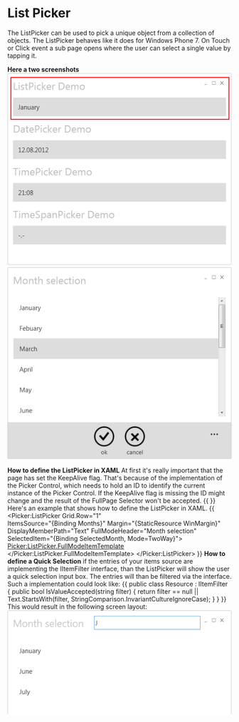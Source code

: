 # List Picker
The ListPicker can be used to pick a unique object from a collection of objects. The ListPicker behaves like it does for Windows Phone 7.
On Touch or Click event a sub page opens where the user can select a single value by tapping it.

**Here a two screenshots**
![](ListPicker_ListPicker1.png) ![](ListPicker_ListPicker2.png)

**How to define the ListPicker in XAML**
At first it's really important that the page has set the KeepAlive flag. That's because of the implementation of the Picker Control, which needs to hold an ID to identify the current instance of the Picker Control. If the KeepAlive flag is missing the ID might change and the result of the FullPage Selector won't be accepted.
{{
<Page x:Class="PickerControlDemo.Views.ExampleView"
      KeepAlive="True"  >
}}
Here's an example that shows how to define the ListPicker in XAML.
{{
<Picker:ListPicker Grid.Row="1"  
                   ItemsSource="{Binding Months}" 
                   Margin="{StaticResource WinMargin}"
                   DisplayMemberPath="Text"
                   FullModeHeader="Month selection"
                   SelectedItem="{Binding SelectedMonth, Mode=TwoWay}">
    <Picker:ListPicker.FullModeItemTemplate>
        <DataTemplate>
            <TextBlock Text="{Binding Text}" 
                       Style="{StaticResource WinTextNormalStyle}" 
                       Margin="{StaticResource WinMargin}"/>
        </DataTemplate>
    </Picker:ListPicker.FullModeItemTemplate>
</Picker:ListPicker>
}}
**How to define a Quick Selection**
if the entries of your items source are implementing the IItemFilter interface, than the ListPicker will show the user a quick selection input box. The entries will than be filtered via the interface. Such a implementation could look like:
{{
    public class Resource : IItemFilter
    {
        public bool IsValueAccepted(string filter)
        {
            return filter == null 
               || Text.StartsWith(filter, StringComparison.InvariantCultureIgnoreCase);
        }
    }
}}
This would result in the following screen layout:
![](ListPicker_ListPicker3.png)